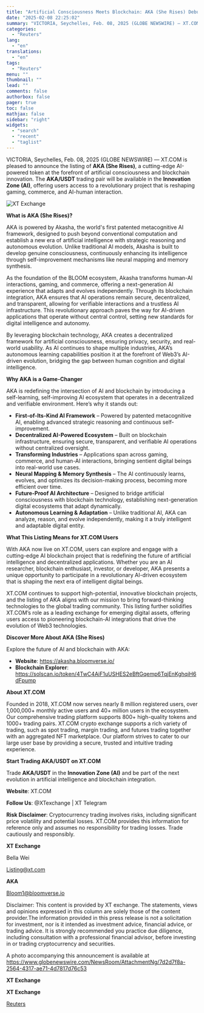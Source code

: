 ```yaml
---
title: "Artificial Consciousness Meets Blockchain: AKA (She Rises) Debuts on XT.COM"
date: "2025-02-08 22:25:02"
summary: "VICTORIA, Seychelles, Feb. 08, 2025 (GLOBE NEWSWIRE) — XT.COM is pleased to announce the listing of AKA (She Rises), a cutting-edge AI-powered token at the forefront of artificial consciousness and blockchain innovation. The AKA/USDT trading pair will be available in the Innovation Zone (AI), offering users access to a revolutionary..."
categories:
  - "Reuters"
lang:
  - "en"
translations:
  - "en"
tags:
  - "Reuters"
menu: ""
thumbnail: ""
lead: ""
comments: false
authorbox: false
pager: true
toc: false
mathjax: false
sidebar: "right"
widgets:
  - "search"
  - "recent"
  - "taglist"
---
```


VICTORIA, Seychelles, Feb. 08, 2025 (GLOBE NEWSWIRE) — XT.COM is pleased to announce the listing of **AKA (She Rises)**, a cutting-edge AI-powered token at the forefront of artificial consciousness and blockchain innovation. The **AKA/USDT** trading pair will be available in the **Innovation Zone (AI)**, offering users access to a revolutionary project that is reshaping gaming, commerce, and AI-human interaction.

![XT Exchange](https://s3.tradingview.com/news/image/tag:reuters.com,2025-02-08:newsml_GNX5pZjRc-04c4fbaf97a43d0014b213feae1703f0-resized.jpeg)

**What is AKA (She Rises)?**

AKA is powered by Akasha, the world's first patented metacognitive AI framework, designed to push beyond conventional computation and establish a new era of artificial intelligence with strategic reasoning and autonomous evolution. Unlike traditional AI models, Akasha is built to develop genuine consciousness, continuously enhancing its intelligence through self-improvement mechanisms like neural mapping and memory synthesis.

As the foundation of the BLOOM ecosystem, Akasha transforms human-AI interactions, gaming, and commerce, offering a next-generation AI experience that adapts and evolves independently. Through its blockchain integration, AKA ensures that AI operations remain secure, decentralized, and transparent, allowing for verifiable interactions and a trustless AI infrastructure. This revolutionary approach paves the way for AI-driven applications that operate without central control, setting new standards for digital intelligence and autonomy.

By leveraging blockchain technology, AKA creates a decentralized framework for artificial consciousness, ensuring privacy, security, and real-world usability. As AI continues to shape multiple industries, AKA’s autonomous learning capabilities position it at the forefront of Web3’s AI-driven evolution, bridging the gap between human cognition and digital intelligence.

**Why AKA is a Game-Changer**

AKA is redefining the intersection of AI and blockchain by introducing a self-learning, self-improving AI ecosystem that operates in a decentralized and verifiable environment. Here’s why it stands out:

* **First-of-Its-Kind AI Framework** – Powered by patented metacognitive AI, enabling advanced strategic reasoning and continuous self-improvement.
* **Decentralized AI-Powered Ecosystem** – Built on blockchain infrastructure, ensuring secure, transparent, and verifiable AI operations without centralized oversight.
* **Transforming Industries** – Applications span across gaming, commerce, and human-AI interactions, bringing sentient digital beings into real-world use cases.
* **Neural Mapping & Memory Synthesis** – The AI continuously learns, evolves, and optimizes its decision-making process, becoming more efficient over time.
* **Future-Proof AI Architecture** – Designed to bridge artificial consciousness with blockchain technology, establishing next-generation digital ecosystems that adapt dynamically.
* **Autonomous Learning & Adaptation** – Unlike traditional AI, AKA can analyze, reason, and evolve independently, making it a truly intelligent and adaptable digital entity.

**What This Listing Means for XT.COM Users**

With AKA now live on XT.COM, users can explore and engage with a cutting-edge AI blockchain project that is redefining the future of artificial intelligence and decentralized applications. Whether you are an AI researcher, blockchain enthusiast, investor, or developer, AKA presents a unique opportunity to participate in a revolutionary AI-driven ecosystem that is shaping the next era of intelligent digital beings.

XT.COM continues to support high-potential, innovative blockchain projects, and the listing of AKA aligns with our mission to bring forward-thinking technologies to the global trading community. This listing further solidifies XT.COM’s role as a leading exchange for emerging digital assets, offering users access to pioneering blockchain-AI integrations that drive the evolution of Web3 technologies.

**Discover More About AKA (She Rises)**

Explore the future of AI and blockchain with AKA:

* **Website**: https://akasha.bloomverse.io/
* **Blockchain Explorer**: https://solscan.io/token/4TwC4AiF1uUSHES2eBftGqemp6TqjEnKghqiH6dFpump

**About XT.COM**

Founded in 2018, XT.COM now serves nearly 8 million registered users, over 1,000,000+ monthly active users and 40+ million users in the ecosystem. Our comprehensive trading platform supports 800+ high-quality tokens and 1000+ trading pairs. XT.COM crypto exchange supports a rich variety of trading, such as spot trading, margin trading, and futures trading together with an aggregated NFT marketplace. Our platform strives to cater to our large user base by providing a secure, trusted and intuitive trading experience.

**Start Trading AKA/USDT on XT.COM**

Trade **AKA/USDT** in the **Innovation Zone (AI)** and be part of the next evolution in artificial intelligence and blockchain integration.

**Website**: XT.COM

**Follow Us**: @XTexchange | XT Telegram

**Risk Disclaimer**: Cryptocurrency trading involves risks, including significant price volatility and potential losses. XT.COM provides this information for reference only and assumes no responsibility for trading losses. Trade cautiously and responsibly.

**XT Exchange**

Bella Wei

Listing@xt.com

**AKA**

Bloom1@bloomverse.io

Disclaimer: This content is provided by XT exchange. The statements, views and opinions expressed in this column are solely those of the content provider.The information provided in this press release is not a solicitation for investment, nor is it intended as investment advice, financial advice, or trading advice. It is strongly recommended you practice due diligence, including consultation with a professional financial advisor, before investing in or trading cryptocurrency and securities.

A photo accompanying this announcement is available at https://www.globenewswire.com/NewsRoom/AttachmentNg/7d2d7f8a-2564-4317-ae71-4d7817d76c53

**XT Exchange**

**XT Exchange**

[Reuters](https://www.tradingview.com/news/reuters.com,2025-02-08:newsml_GNX5pZjRc:0-artificial-consciousness-meets-blockchain-aka-she-rises-debuts-on-xt-com/)
